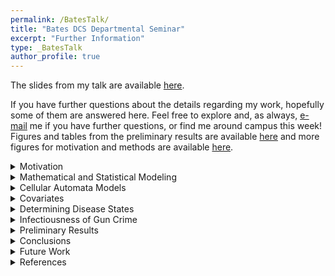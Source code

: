 ```yaml
---
permalink: /BatesTalk/
title: "Bates DCS Departmental Seminar"
excerpt: "Further Information"
type: _BatesTalk
author_profile: true
---
```

The slides from my talk are available [here](https://shelbymscott.github.io/files/Scott_BatesSeminar.pdf).

If you have further questions about the details regarding my work, hopefully some of them are answered here. Feel free to explore and, as always, [e-mail](mailto:sscott41@vols.utk.edu) me if you have further questions, or find me around campus this week! Figures and tables from the preliminary results are available [here](https://shelbymscott.github.io/files/PreliminaryResults.pdf) and more figures for motivation and methods are available [here](https://shelbymscott.github.io/files/MotivationMethods.pdf).

<details>
<summary>Motivation</summary>
<br>
<p>
Gun violence leads to more than 31,000 deaths and 78,000 nonfatal injuries each year in the United States. Homicide is the leading cause of death among African American males aged 10 - 24, and 2/3 of these deaths involve firearm use. The homicide rate for African Americans in 2010 was 16.3 per 100,000, whereas the overall homicide rate was 4.4 per 100,000. Therefore, apparent disparity exists in rates of homicide for different demographic groups. Gun violence does not only affect the direct victims and perpetrators involved in events, studies have shown that adults exposed to gun violence as children showed an increased likelihood for chronic health conditions compared with those who did not experience such exposures. These chronic health conditions include heart disease, cancer, chronic obstructive lung disease, hepatitis, diabetes, and stroke. Exposure to gun violence also leads to an increase in risky behaviors, especially in youth.
</p>

<p>
Despite the severity of gun violence, there has been little research published on the topic and also limited amounts of funding provided. Gun violence has a similar mortality rate to that of sepsis, but only receives 0.7% of the funding. It is also the second least researched cause of death, with accidental falls as the cause of death with fewer published papers, relative to mortality rate. This is due in part to the Dickey Amendment, passed in 1996. Three years earlier, Arthur Kellermann and colleagues published a paper that found having a gun in the home is significantly associated with increased risk of homicide occurring in the home. Congress then passed the amendment in concert with funding appropriations for the Centers for Disease Control (CDC), which stated no federal funds could be used to promote or advocate for gun control. Similar language has since been added to the funding appropriations for the National Institutes of Health (NIH). Removing funding from these two groups effectively reduced large-scale research on gun violence in the United States, contributing to the lack of relevant publications.
</p>

<p>
The purpose of this model is to observe and predict the spread of gun crime in Chicago, Illinois. I use approaches from epidemic models in order to explore the ways in which gun crime spreads throughout the 77 community areas of Chicago and how heterogeneity in the socioeconomic conditions can bolster and hinder the spread of these events. Provided the model can appropriately replicate past gun crime events, it can also be used to predict and then control future gun crimes in both space and time. Further, these methods can be applied to gun crime in other cities to predict future crime. Because I include socioeconomic conditions as environmental heterogeneity, I can also determine how socioeconomic conditions affect the spread of gun crime, which could inform policy decisions.
</p>

</details>

<details>
<summary>Mathematical and Statistical Modeling</summary>
<br>
<p>
There are multiple statistical models in this project that come together in order to contribute to a mathematical model of the system. The mainstream media often presents gun violence as an "epidemic" in the United States, and a variety of researchers have addressed the validity of this claim. If it is acceptable that gun violence is analogous to an epidemic, a suite of methods from epidemiology are then available to be used for this sociological "disease." Siettos and Russo present a summary of the mathematical and statistical methods used for observing infectious disease dynamics. Robert Smith? similarly outlines the types of mathematical models that can be used to assess problems in epidemiology and to arrive at the desired conclusions, without having to perform rigorous (or often impossible) field experiments. Generally, the purpose of mathematical models is to elucidate key features of the system and ignore what is not relevant to the specific question to be answered. Whereas mathematical models explore how a change in one aspect of the system can relate to changes in other parts of the system, statistical models imply that variations in the dependent variables depend on variations in the independent variables. Statistical models help to unearth what is happening, while mathematical models help to unearth why the event is occurring. Statistical models are often seen as a subset of mathematical models. Therefore, mathematical and statistical models should be used in concert with one another to make conclusions about questions of interest in the field.
</p>

<p>
There are a variety of different types of models that are used in order to understand the dynamics of epidemics. They can be broken down into categories of stochastic vs. deterministic, static vs. dynamic, and discrete vs. continuous. Stochastic models allow the inclusion of random events in the system, while deterministic models assume that the factors included in the model fully represent the outcomes. Static models observe the events at one point in time and/or space, while dynamic models observe the events over a span of time and/or space. Finally, discrete models observe the state of a system at specific increments in space and/or time, while continuous models observe the state of a system over a span of space and/or time.
</p>

</details>

<details>
<summary>Cellular Automata Models</summary>
<br>
<p>
Cellular automata (CA) are a class of spatio-temporal models that have often been used for epidemic modeling. Basic CA models are composed of a regular lattice in which each cell exists in a specific state. At each time step, the cell states update based on a set of local rules, usually depending on interactions within neighborhoods. They are discrete in space and time and often attempt to gain new insight into the behavior and dynamics of a system or predict future outcomes under certain conditions. Previous CA models of epidemics have included rabies, Chagas disease, foot-and-mouth, as well as many others. Many epidemic models ignore the spatial component and solely track the temporal spread of an epidemic through a population. When the environment is generally homogeneous, there may be no need to add the complexity of a spatial component. In numerous cases, though, environmental heterogeneity increases the need to add a spatial component to models. Liu et al. compared a reaction-diffusion model of epidemic spread with one formulated on a CA. They included interactions between epidemic states and environmental heterogeneity in the form of population structure and demography, and found that the CA model with environmental heterogeneity embedded and dispersed more stably in space than the non-spatial counterpart. A more stable model is easier to interpret, thus it is appropriate to use the spatial model when environmental heterogeneity is present in the system. Some of these spatial components are simple additions to the lattice, but many more recent CA models have incorporated the use of geographic information systems (GIS) data to improve the biological realism of the spatial component.
</p>

<p>
The cellular automata model we create consists of a $7 \times 11$ lattice of the 77 community areas of Chicago with each cell's state representing the category of crime (low, medium, or high) present in that community area. The cells also contain parameters for the unemployment rate, poverty level, and percentage of the population that is considered dependent, as well as a parameter for the level of crime present (1 - 15). The states of the cells update based on the crime levels of the surrounding cells. At each time step (representing a week), the cell will average the crime levels of the cells in its von Neumann neighborhood. If the average is higher than its current crime level, then it will increase its crime level by 1. Conversely, if the average is lower than its current crime level, then it will decrease its crime level by 1. If it is the same crime level as the average, then it will remain at the same crime level. It will then update its crime category and the global observation parameters for overall crime categories will be updated. The model measures the average crime level across all cells, the number of cells within each crime category, and the number of cells within each crime level. These dynamics are tracked over 520 time steps, or 10 years.
</p>

</details>

<details>
<summary>Covariates</summary>
<br>
<p>
While there are endless factors that can contribute to increased rates of crime, we focus on socio-economic indicators, as they are often blamed for crime and also can be addressed with changes to public policy, community action, or other interventions. In order to determine which indicators best-predicted the number of gun crimes in each community area, we run a subset procedure with a negative binomial regression, using information criteria to score the fit of each subset.
</p>

<p>
The subset procedure is used to determine which predictor variables are most useful for forecasting the response variable, and also often used to interpret a large number of regression coefficients, thus reducing some of the issues often faced with a large parameter space.  Overall, subset selection requires both an algorithm for the efficient searching of the solution space and a criterion or measure for the comparison of competing models to help guide the search. The algorithm takes combinations of predictors, runs a negative binomial regression over the data, and then diagnoses how well the regression fits the data. For our subset selection procedure, we use Akaike's Information Criteria with the equation:
$$
AIC(k) = 2k - 2 log L(\hat{\theta}_k),
$$
where $k$ represents the number of predictors in the subset and $log L(\hat{\theta}_k)$ is the log likelihood of the observations evaluated at $\theta$, which is the vector of predictors. The log likelihood function is:
$$
LogL(\hat{\theta}) = \sum_{i = 1}^{n} \ln(\Gamma(k_i + r)) - \sum_{i=1}^{n} \ln(k_i!) - n \ln(\Gamma(r)) + \sum_{i = 1}^{n} k_i \ln(p) + nr \ln(1 - p),
$$
where $n$ is the number of observations, $k_i$ is a predictor from the subset, $r$ is the number of failures before the experiment is stopped, and $p$ is the probability of success in the model.
</p>

<p>
Whereas count data is often fit using a Poisson distribution, the characteristics of this data point to a negative binomial distribution being most appropriate. In the Poisson distribution, it is expected that mean and variance are equal and therefore that there is equidispersion in the data. Our data do not meet this criteria, as the variance is far larger than the mean ($\mu = 128.88, \sigma^2 = 2.29 x 10^4$). The negative binomial distribution relaxes this restriction, and is therefore a better choice for this model.
</p>

<p>
We use multiple diagnostic statistics to determine whether one subset is a better fit of the data than others. While the algorithm gives the option of using AIC, ICOMP, CAIC, SBC, ICOMP(IFIM), and ICOMP(CovB), AIC produced better results than the other diagnostics and is therefore used for this model.
</p>
</details>

<details>
<summary>Determining Disease States</summary>
<br>

<p>
In order to determine how many different levels of crime should be included in the model, we used the $k$-selection procedure from Pham et al. Whereas most categorization algorithms require the user to define the number of classes before the data are divided into classes, the $k$-selection algorithm uses statistical diagnostics to determine the optimal number of categories in which to divide the data. The evaluation function $f(k)$ is defined using the equations:
$$
f(k) =
\begin{cases}
 1 & \text{if}~ k = 1 \\
 \frac{S_k}{\alpha_k S_{k-1}} & \text{if}~ S_{k-1} \neq 0, ~\forall k > 1 \\
   1 & \text{if}~ S_{k-1} = 0, ~\forall k > 1\\
\end{cases}\\
$$
$$
\alpha_k =
\begin{cases}
 1 - \frac{3}{4N_d} & \text{if}~ k = 2 ~\text{and}~ N_d > 1\\
 \alpha_{k-1} + \frac{1 - \alpha_{k-1}}{6} & \text{if}~ k > 2 ~\text{and}~ N_d > 1\\
\end{cases}
$$
where $S_k$ is the sum of the cluster distortions when the number of clusters is $k$, $N_d$ is the number of data set attributes (or dimensions), and $\alpha_k$ is a weight factor. Overall, the value of $f(k)$ is the ratio of the real distortion to the estimated distortion and is close to $1$ when the data distribution is uniform. Therefore, values of $k$ that yield small $f(k)$ can be regarded as giving well-defined clusters.
</p>

<p>
For the gun crime data in Chicago, Illinois, we wanted to inform the number of classes to be used in the cellular automata with data. Since our model is concerned with the spatial density of crime, we took the number of crimes in each community area from $2012 - 2017$, found the average over the time period, then divided this average by the community area to give the number of crimes per km$^2$ for each community area. We then ran twenty iterations of the $k$-selection algorithm (since stochasticity is integral to the process), and averaged the results.
</p>

</details>

<details>
<summary>Infectiousness of Gun Crime</summary>
<br>

<p>
Gun violence is often termed an epidemic in popular science and news articles. This is due to the fact that it seemingly can be passed between individuals and that there is spillover between geographically close areas. Slutkin describes in detail the aspects of gun violence that make it an epidemic and proposes some of the ways epidemiology could be used in order to understand more about gun crime and gun violence. If we can claim that gun violence is an epidemic, it may be useful to determine how far in space, time, and space/time that gun crime spreads throughout Chicago.
</p>

<p>
Loeffler and Flaxman use a Bayesian spatio-temporal point process model in order to differentiate between gun crimes that are clustered but non-diffusing and clustered gun crime resulting from diffusion. Their paper works exclusively with gun violence data collected from an Acoustic Gunshot Locator System (AGLS), while our dataset contains all of the spatio-temporally logged gun crimes that occurred in 2008 in Chicago, Illinois. The process used calculates the conditional intensity, $\lambda(x,y,t)$, of gun crime. This conditional intensity is composed of two parts: a background rate and a self-excitatory rate, which can be distinguished from one another. The equation used is:
$$
\lambda(x,y,t) = m_0 \mu(x,y,t)
$$
$$
+ \theta \sum_{i:t_i < t}^{}\omega \exp(-\omega(t-t_i))\frac{1}{2\pi \sigma^2} \exp(-((x-x_i)^2) + (y-y_i)^2/(2\sigma^2)),
$$
where the first term, $\mu(x,y,t)$, is the background intensity, estimated with an Epanechnikov kernel and weighted by $m_0$. The second term is the self-excitatory kernel, which is Gaussian distributed. The parameters of this equation include $\theta$, which gives the number of shootings triggered by any particular shooting. Other important parameters include $\omega$ and $\sigma$, which are the temporal and spatial length scales, respectively. The algorithm implements Hamiltonian Monte Carlo sampling to explore the parameter space. We run four chains for 1000 iterations, with 500 draws used as burn-in, giving a total of 2000 draws.
</p>

</details>

<details>
<summary>Preliminary Results</summary>
<br>

<b>Covariates</b>
<p>
The subset selection algorithm presents a constant, poverty, unemployment, and dependents as the best predictors of gun crime in Chicago. The table in the results (linked at the top of this page) shows the results from the algorithm. This allows us to see which subsets of predictors fit the model reasonably well and therefore may need to be further considered. We also show some diagnostics from the algorithm. The objective change at convergence ($\delta$) represents how well the algorithm performs and should be close to zero. Therefore, our procedure has done reasonably well at finding the appropriate subset. The log likelihood ($LogL$) does not have an interpretation on its own, but is used to calculate the AIC values and therefore part of the comparison with other models. The dispersion parameter ($\alpha$) represents how scattered the data are around the mean. A dispersion parameter of one would suggest a Poisson distribution. The resulting value of $\alpha = 0.7095$ confirms the decision to model this data using a negative binomial distribution.
</p>

<b>Determining Disease States</b>
<p>
After running 20 iterations of the $k$-selection algorithm, we found that the optimal number of classes for this data set is $15$ ($\mu = 14.95, \sigma = 1.61$). Figure 1 shows the results from one iteration of the model. The $f(k)$ function evaluates distortion in the data and is optimal when approaching zero. In the figure we observe that $6$ or $13$ clusters would also be appropriate ($f(k) < 0.85$), but that $15$ is the optimal number. These 15 disease levels can then be broken into equal interval subsets ranging from 0 - 92.70 gun crimes/km$^2$. These 15 crime levels can then be broken into three categories: low, medium, and high. Low crime areas have densities from 0.0 - 30.9 gun crimes/km$^2$, medium crime areas have densities from 31.0 - 61.8 gun crimes/km$^2$, and high crime areas have densities from 61.9 - 92.7 gun crimes/km$^2$.
</p>

<b>Infectiousness of Gun Crime</b>
<p>
Due to computational power, we have not yet run the algorithm over the entire dataset. The 2008 gun crimes have been subset by geographic area, time, and crime type. In all cases, gun crime shows contagious behavior. For a subset of the community areas (community areas 20-25), we find a $\theta$ value of $0.93$. Interpreted, this means that if $100$ crimes were observed at a given location, the next $93$ crimes observed within a $1.6$km radius and $12$ hours would have been triggered by the original $100$. We have also run this algorithm over other subsets and obtained different results, but in all cases there is spatio-temporal triggering of gun crimes.
</p>

</details>

<details>
<summary>Conclusions</summary>
<br>
<p>
The cellular automata model is still in development, but we have come to some conclusions in this preliminary work. From the analysis of covariates using negative binomial subset selection, we are able to determine that poverty, unemployment, and dependents are all significantly associated with the number of gun crimes that occur in a given community area. When assessing the natural breaks within the dataset using $k$-selection, we determine that we can break the crime down into $15$ different crime levels, which can then be further broken down into three categories of crime: low, medium, and high. Finally, when assessing a geographic subset of the data, we find that gun crimes are triggered by past gun crimes at that therefore we can term gun crime as an epidemic.
</p>

<p>
Preliminary cellular automata models have been created, which find that crime persists in the system, no matter where the initial outbreak occurs. Further testing is required to determine how the initial geographic distribution of crime affects the dynamics and how changes in parameters (crime levels, covariates, infectiousness) affect these dynamics as well.
</p>

</details>

<details>
<summary>Future Work</summary>
<br>
<p>
The next step in this model is to complete the Bayesian point process in order to determine the infectiousness of gun crime over a larger subset of the data or the entire dataset, if possible. There is also a need to confirm the model is not misspecified before the parameters are used within a cellular automata model. Once the model is appropriately parameterized, the full model, including GIS data, will be built and analyzed. This analysis will observe 1) how changes in the initial conditions affect the dynamics of crime spread and 2) how changes in the parameters affect the dynamics of crime spread.
</p>

<p>
The longer term plan for this project is to develop a theory for control in cellular automata models. There is currently a limited literature on how to use methods of optimization, control, and optimal control in cellular automata models. This work will be done on a simple cellular automata model, with methods tested against one another to determine which optimizes our parameter of choice and which one requires the least amount of computational power. The results from this will then be applied to the cellular automata model of gun crime to determine when and where intervention methods should be applied in order to reduce gun crime in Chicago. This "best" method can then be applied to cellular automata models of epidemics, fire spread, and other systems to optimize a desired outcome.
</p>
</details>

<details>
<summary>References</summary>
<br>
Sarsenbay Abdrakhmanov, Kanatzhan Beisembayev, Fedor I. Korennoy, Gulzhan Yessembekova, Dosym B. Kushubaev, and Ablaikhan S. Kadyrov. Revealing spatio-temporal patterns of rabies spread among various categories of animals in the republic of Kazakhstan, 2010-2013. Geospatial Health, 11(2), 2016. <br> <br>
American Psychological Association. Gun violence: Prediction, prevention, and policy. Technical report, American Psychological Association, 2013. <br> <br>
J.P. Aurambout, A.G. Endress, and B.M. Deal. A spatial model to estimate habitat fragmentation and its consequences on long-term persistence of animal populations. Environmental Monitoring and
Assessment, 109:199 – 225, 2005. <br> <br>
Braga, A. A., Zimmerman, G., Barao, L., Farrell, C., Brunson, R. K., & Papachristos, A. V. Street Gangs, Gun Violence, and Focused Deterrence: Comparing Place-based and Group-based Evaluation Methods to Estimate Direct and Spillover Deterrent Effects. Journal of Research in Crime and Delinquency, 56(4), 524–562, 2019. <br> <br>
Hamparsum Bozdogan. Intelligent Statistical Data Mining with Information Complexity and Genetic Algorithms. 1 edition, 2003. <br> <br>
Hamparsum Bozdogan. Modern statistical theory and inference: An informational modeling process with matlab. In preparation, 2019. <br> <br>
T. Rashad Byrdsong, Angela Devan, and Hide Yamatani. A ground-up model for gun violence reduction: A community-based public health approach. Journal of Evidence-Informed Social Work, 13(1):76–86, 2016. <br> <br>
Andreas Deutsch and Sabine Dormann. Cellular Automaton Modeling of Biological Pattern Formation. Modeling and Simulation in Science, Engineering, and Technology. Birkhauser Basel, 1 edition, 2005. <br> <br>
Ben Green, Thibaut Horel, and Andrew B Papachristos. Modeling contagion through social networks to explain and predict gunshot violence in chicago, 2006 to 2014. JAMA Internal Medicine, 2017. <br> <br>
William Greene. Functional forms for the negative binomial model for count data. Economics Letters, 99(3):585-590, 2008. <br> <br>
James W. Hardin. Generalized linear models and extensions, 2007. <br> <br>
Arthur L. Kellermann, Frederick P. Rivara, Norman B. Rushforth, Joyce G. Banton, Donald T. Reay, Jerry T. Francisco, Ana B. Locci, Janice Prodzinski, Bela B. Hackman, and Grant Somes. Gun ownership as a risk factor for homicide in the home. New England Journal of Medicine, 329(15):1084-1091, 1993. <br> <br>
Quan-Xing Liu, Zhen Jin, and Mao-Xing Liu. Spatial organization and evolution period of the epidemic model using cellular automata. Physical Review, 74, 2006. <br> <br>
C Loeffler and S Flaxman. Is gun violence contagious? a spatiotemporal test. Journal of Quantitative Criminology, August 2018. <br> <br>
Armin R. Mikler, Sangeeta Venkatachalam, and Kaja Abbas. Modeling infectious diseases using global stochastic cellular automata. Journal of Biological Systems, 13(04):421-439, 2005. <br> <br>
D Pham, Stefan Dimov, and Cuong Nguyen. Selection of k in k -means clustering. Proceedings of The Institution of Mechanical Engineers Part C-journal of Mechanical Engineering Science - PROC INST MECH ENG C-J MECH E, 219:103-119, 01 2005. <br> <br>
Joel L. Schiff. Cellular Automata: A Discrete View of the World. John Wiley & Sons, Inc, 2008. <br> <br>
Constantinos Siettos and Lucia Russo. Mathematical modeling of infectious disease dynamics. Virulence, 4, 04 2013. <br> <br>
R. Slimi, S. El Yacoubi, E. Dumonteil, and S. Gourbire. A cellular automata model for chagas disease. Applied Mathematical Modelling, 33(2):1072-1085, 2009. <br> <br>
Gary Slutkin. Violence is a contagious disease: Contagion of violence: Workshop summary, 2013. <br> <br>
Robert Smith? Modelling Disease Ecology with Mathematics, volume 2 of AIMS Series on Differential Equations & Dynamical Systems. American Institute of Mathematical Sciences, 1 edition, 2008. <br> <br>
Stark DE and Shah NH. Funding and publication of research on gun violence and other leading causes of death. JAMA, 317(1):84–86, Jan 2017. <br> <br>
Michael J. Tildesley and Matt J. Keeling. Is r0 a good predictor of final epidemic size: Foot-and-mouth disease in the uk. Journal of Theoretical Biology, 258(4):623 – 629, 2009. <br> <br>
S Towers. The difference between mathematical and statistical modelling (plus some more basics of r), 08 2013. Online. <br> <br>
S Towers, A Gomez-Lievano, M Khan, A Mubayi, and C Castillo-Chavez. Contagion in mass killings and school shootings. PLoS ONE, 10(7):e117 - 259, 2015. <br> <br>
Dexter R. Voisin, Sadiq Patel, Jun Sung Hong, Lois Takahashi, and Noni Gaylord-Harden. Behavioral health correlates of exposure to community violence among african-american adolescents in chicago. Children and Youth Services Review, 69(Supplement C):97 – 105, 2016. <br> <br>
Shari A. Wiley, Michael Z. Levy, and Charles C. Branas. The Impact of Violence Interruption on the Diffusion of Violence: A Mathematical Modeling Approach, pages 225{249. Springer International Publishing, Cham, 2016. <br> <br>
Margaret A Winker, Kamran Abbasi, and Frederick P Rivara. Unsafe and understudied: the us gun problem. BMJ, 352, 2016. <br> <br>
Jiaquan Xu, Sheery L. Murphy, Kenneth D. Kochanek, and Brigham A. Bastian. Deaths: Final data for 2013. Technical Report 64(2), National Vital Statistics System, Hyattsville, MD, February 2016. <br> <br>
Jie Xu and Elizabeth Griffiths. Shooting on the street: Measuring the spatial influence of physical features on gun violence in a bounded street network. Journal of Quantitative Criminology, 33(2):237 - 253, Jun 2017.

</details>
